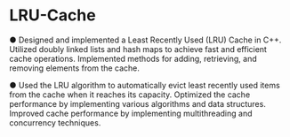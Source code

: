 # LRU-Cache
● Designed and implemented a Least Recently Used (LRU) Cache in C++. Utilized doubly linked lists and hash 
maps to achieve fast and efficient cache operations. Implemented methods for adding, retrieving, and removing 
elements from the cache.

● Used the LRU algorithm to automatically evict least recently used items from the cache when it reaches its 
capacity. Optimized the cache performance by implementing various algorithms and data structures. Improved 
cache performance by implementing multithreading and concurrency techniques. 

